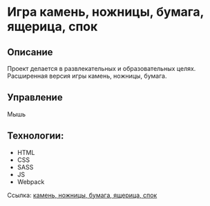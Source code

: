 # Игра камень, ножницы, бумага, ящерица, спок

## Описание
Проект делается  в развлекательных и образовательных целях. Расширенная версия игры камень, ножницы, бумага.

## Управление
Мышь

## Технологии:
* HTML
* CSS
* SASS
* JS
* Webpack

Ссылка: [камень, ножницы, бумага, ящерица, спок](https://smillepack.github.io/RLSSP/dist/)
